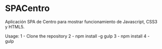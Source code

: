 # SPACentro
Aplicación SPA de Centro para mostrar funcionamiento de Javascript, CSS3 y HTML5.

Usage:
	1 - Clone the repository
	2 - npm install -g gulp
	3 - npm install
	4 - gulp
	
